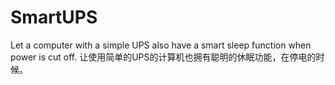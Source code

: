# SmartUPS
Let a computer with a simple UPS also have a smart sleep function when power is cut off.    让使用简单的UPS的计算机也拥有聪明的休眠功能，在停电的时候。
